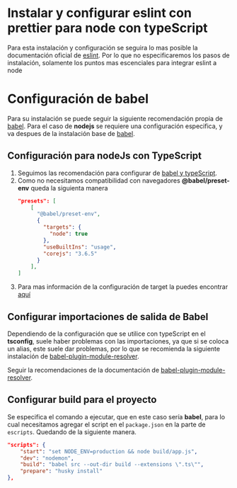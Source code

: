 # Instalar y configurar eslint con prettier para node con typeScript
Para esta instalación y configuración se seguira lo mas posible la documentación oficial de [eslint](1).
Por lo que no especificaremos los pasos de instalación, solamente los puntos mas escenciales para integrar eslint a node


# Configuración de babel
Para su instalación se puede seguir la siguiente recomendación propia de [babel](2).
Para el caso de **nodejs** se requiere una configuración especifica, y va despues de la instalación base de [babel](2).

## Configuración para nodeJs con TypeScript
1. Seguimos las recomendación para configurar de [babel y typeScript](3).
2. Como no necesitamos compatibilidad con navegadores **@babel/preset-env** queda la siguienta manera
    ```json
    "presets": [
        [
          "@babel/preset-env",
          {
            "targets": {
              "node": true
            },
            "useBuiltIns": "usage",
            "corejs": "3.6.5"
          }
        ],
    ]
    ```
3. Para mas información de la configuración de target la puedes encontrar [aquí](4)


## Configurar importaciones de salida de Babel
Dependiendo de la configuración que se utilice con typeScript en el **tsconfig**, suele haber problemas con las importaciones, ya que si se coloca un alias, este suele dar problemas,  por lo que se recomienda la siguiente instalación de [babel-plugin-module-resolver](5).

Seguir la recomendaciones de la documentación de [babel-plugin-module-resolver](5).


## Configurar build para el proyecto
Se especifica el comando a ejecutar, que en este caso sería **babel**, para lo cual necesitamos agregar el script en el `package.json` en la parte de `escripts`. Quedando de la siguiente manera.
```json
"scripts": {
    "start": "set NODE_ENV=production && node build/app.js",
    "dev": "nodemon",
    "build": "babel src --out-dir build --extensions \".ts\"",
    "prepare": "husky install"
},
```



 
[1]: https://eslint.org/docs/latest/user-guide/getting-started
[2]: https://babeljs.io/docs/en/usage
[3]: https://babeljs.io/docs/en/babel-preset-typescript
[4]: https://babeljs.io/docs/en/options#targets
[5]: https://github.com/tleunen/babel-plugin-module-resolver/blob/master/DOCS.md#getting-started